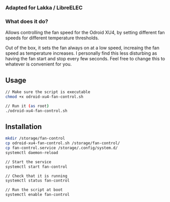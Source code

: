 ### Adapted for Lakka / LibreELEC

### What does it do?

Allows controlling the fan speed for the Odroid XU4, by setting different fan speeds for different temperature
thresholds.

Out of the box, it sets the fan always on at a low speed, increaing the fan speed as temperature increases. I personally
find this less disturbing as having the fan start and
stop every few seconds. Feel free to change this to whatever is convenient for you.

## Usage

```bash
// Make sure the script is executable
chmod +x odroid-xu4-fan-control.sh

// Run it (as root)
./odroid-xu4-fan-control.sh
```

## Installation

```bash
mkdir /storage/fan-control
cp odroid-xu4-fan-control.sh /storage/fan-control/
cp fan-control.service /storage/.config/system.d/
systemctl daemon-reload

// Start the service
systemctl start fan-control

// Check that it is running
systemctl status fan-control

// Run the script at boot
systemctl enable fan-control
```
